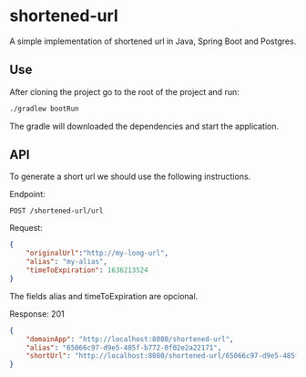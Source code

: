 # shortened-url
A simple implementation of shortened url in Java, Spring Boot and Postgres.

## Use
After cloning the project go to the root of the project and run:

```bash
./gradlew bootRun
```

The gradle will downloaded the dependencies and start the application.

## API
To generate a short url we should use the following instructions.

Endpoint:

`POST /shortened-url/url`

Request:
```json
{
    "originalUrl":"http://my-long-url",
    "alias": "my-alias",
    "timeToExpiration": 1636213524
}
```

The fields alias and timeToExpiration are opcional.

Response:
201

```json
{
    "domainApp": "http://localhost:8080/shortened-url",
    "alias": "65066c97-d9e5-485f-b772-0f02e2a22171",
    "shortUrl": "http://localhost:8080/shortened-url/65066c97-d9e5-485f-b772-0f02e2a22171"
}
```
